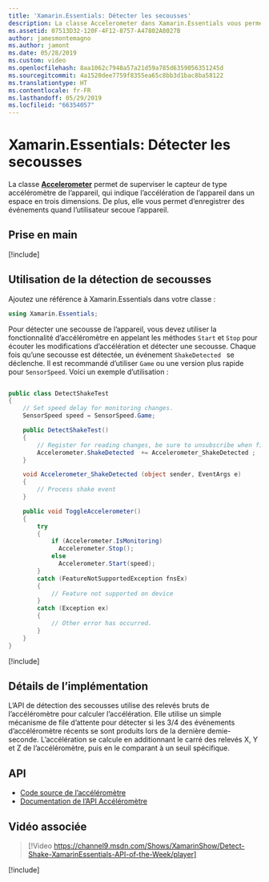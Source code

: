 ```yaml
---
title: 'Xamarin.Essentials: Détecter les secousses'
description: La classe Accelerometer dans Xamarin.Essentials vous permet de détecter un mouvement de secousse de l’appareil.
ms.assetid: 07513D32-120F-4F12-8757-A47802A8027B
author: jamesmontemagno
ms.author: jamont
ms.date: 05/28/2019
ms.custom: video
ms.openlocfilehash: 8aa1062c7948a57a21d59a785d6359056351245d
ms.sourcegitcommit: 4a1520dee7759f8355ea65c8bb3d1bac8ba58122
ms.translationtype: HT
ms.contentlocale: fr-FR
ms.lasthandoff: 05/29/2019
ms.locfileid: "66354057"
---
```

# <a name="xamarinessentials-detect-shake"></a>Xamarin.Essentials: Détecter les secousses

La classe **[Accelerometer](accelerometer.md)** permet de superviser le capteur de type accéléromètre de l’appareil, qui indique l’accélération de l’appareil dans un espace en trois dimensions. De plus, elle vous permet d’enregistrer des événements quand l’utilisateur secoue l’appareil.

## <a name="get-started"></a>Prise en main

[!include[](~/essentials/includes/get-started.md)]

## <a name="using-detect-shake"></a>Utilisation de la détection de secousses

Ajoutez une référence à Xamarin.Essentials dans votre classe :

```csharp
using Xamarin.Essentials;
```

Pour détecter une secousse de l’appareil, vous devez utiliser la fonctionnalité d’accéléromètre en appelant les méthodes `Start` et `Stop` pour écouter les modifications d’accélération et détecter une secousse. Chaque fois qu’une secousse est détectée, un événement `ShakeDetected ` se déclenche. Il est recommandé d’utiliser `Game` ou une version plus rapide pour `SensorSpeed`. Voici un exemple d’utilisation :

```csharp

public class DetectShakeTest
{
    // Set speed delay for monitoring changes.
    SensorSpeed speed = SensorSpeed.Game;

    public DetectShakeTest()
    {
        // Register for reading changes, be sure to unsubscribe when finished
        Accelerometer.ShakeDetected  += Accelerometer_ShakeDetected ;
    }

    void Accelerometer_ShakeDetected (object sender, EventArgs e)
    {
        // Process shake event
    }

    public void ToggleAccelerometer()
    {
        try
        {
            if (Accelerometer.IsMonitoring)
              Accelerometer.Stop();
            else
              Accelerometer.Start(speed);
        }
        catch (FeatureNotSupportedException fnsEx)
        {
            // Feature not supported on device
        }
        catch (Exception ex)
        {
            // Other error has occurred.
        }
    }
}
```

[!include[](~/essentials/includes/sensor-speed.md)]

## <a name="implementation-details"></a>Détails de l’implémentation

L’API de détection des secousses utilise des relevés bruts de l’accéléromètre pour calculer l’accélération. Elle utilise un simple mécanisme de file d’attente pour détecter si les 3/4 des événements d’accéléromètre récents se sont produits lors de la dernière demie-seconde. L’accélération se calcule en additionnant le carré des relevés X, Y et Z de l’accéléromètre, puis en le comparant à un seuil spécifique.

## <a name="api"></a>API

- [Code source de l’accéléromètre](https://github.com/xamarin/Essentials/tree/master/Xamarin.Essentials/Accelerometer)
- [Documentation de l’API Accéléromètre](xref:Xamarin.Essentials.Accelerometer)

## <a name="related-video"></a>Vidéo associée

> [!Video https://channel9.msdn.com/Shows/XamarinShow/Detect-Shake-XamarinEssentials-API-of-the-Week/player]

[!include[](~/essentials/includes/xamarin-show-essentials.md)]
